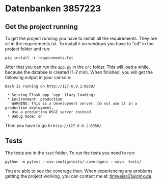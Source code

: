# Datenbanken 3857223
## Get the project running
To get the project running you have to install all the requirements. They are all in the requirements.txt. To install it on windows you have to "cd" in the project folder and run: 
````
pip install -r requirements.txt
````
After that you can run the `app.py` in the `src` folder. This will load a while, because the databse is created (1-2 min). When finished, you will get the following output in your console:
````
Dash is running on http://127.0.0.1:8050/

 * Serving Flask app 'app' (lazy loading)
 * Environment: production
   WARNING: This is a development server. Do not use it in a production deployment.
   Use a production WSGI server instead.
 * Debug mode: on
 ````
 Then you have to go to `http://127.0.0.1:8050/`.

 
## Tests
The tests are in the `test` folder.
To run the tests you need to run:
````
python -m pytest --cov-config=tests/.coveragerc --cov=. tests/
````
You are able to see the coverage then.
When experiencing any problems getting the project working, you can contact me at: timweiss01@gmx.de.
